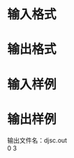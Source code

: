 

# 输入格式



# 输出格式



# 输入样例



# 输出样例


<div>
输出文件名：<span>djsc.out</span> 
</div>
<div>
0 3
</div>
<p>
 
</p>
